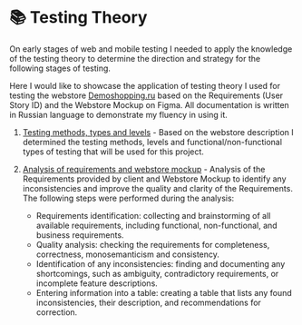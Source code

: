 
# 📚 Testing Theory

On early stages of web and mobile testing I needed to apply the knowledge of the testing theory to determine the direction and strategy for the following stages of testing. 

Here I would like to showcase the application of testing theory I used for testing the webstore [Demoshopping.ru](https://demoshopping.ru/) based on the Requirements (User Story ID) and the Webstore Mockup on Figma. All documentation is written in Russian language to demonstrate my fluency in using it.

1. [Testing methods, types and levels](https://docs.google.com/spreadsheets/d/1KWTDez9xweNvRTERS_mUl4eEs0c1vACXWuRTJvxhgf8/edit?usp=sharing) - Based on the webstore description I determined the testing methods, levels and functional/non-functional types of testing that will be used for this project.

3. [Analysis of requirements and webstore mockup](https://docs.google.com/spreadsheets/d/1Sh8iG60d5kVHnhzEE__uBk8ARU2YSYHTjRcyFaxdjbo/edit?usp=sharing) - Analysis of the Requirements provided by client and Webstore Mockup to identify any inconsistencies and improve the quality and clarity of the Requirements. The following steps were performed during the analysis:

   * Requirements identification: collecting and brainstorming of all available requirements, including functional, non-functional, and business requirements.
   * Quality analysis: checking the requirements for completeness, correctness, monosemanticism and consistency.
   * Identification of any inconsistencies: finding and documenting any shortcomings, such as ambiguity, contradictory requirements, or incomplete feature descriptions.
   * Entering information into a table: creating a table that lists any found inconsistencies, their description, and recommendations for correction.
